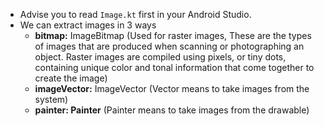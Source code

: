 - Advise you to read ```Image.kt``` first in your Android Studio.
- We can extract images in 3 ways
  -  **bitmap:** ImageBitmap (Used for raster images, These are the types of images that are produced when scanning or photographing an object. Raster images are compiled 
   using pixels, or tiny dots, containing unique color and tonal information that come together to create the image)
  -  **imageVector:** ImageVector (Vector means to take images from the system)
  -  **painter: Painter** (Painter means to take images from the drawable)
